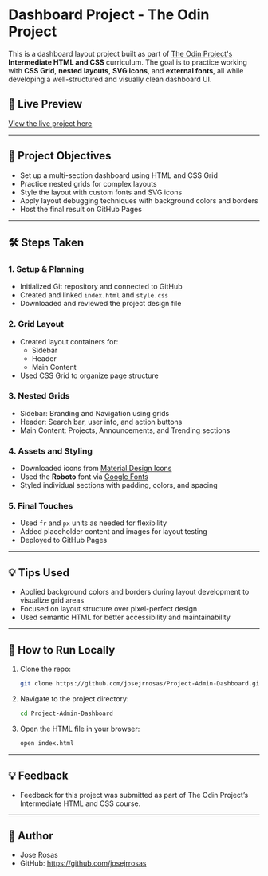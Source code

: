 # Dashboard Project - The Odin Project

This is a dashboard layout project built as part of [The Odin Project's](https://www.theodinproject.com/) **Intermediate HTML and CSS** curriculum. The goal is to practice working with **CSS Grid**, **nested layouts**, **SVG icons**, and **external fonts**, all while developing a well-structured and visually clean dashboard UI.

## 🔗 Live Preview

[View the live project here](https://github.com/josejrrosas/Project-Admin-Dashboard)


---

## 🧱 Project Objectives

- Set up a multi-section dashboard using HTML and CSS Grid
- Practice nested grids for complex layouts
- Style the layout with custom fonts and SVG icons
- Apply layout debugging techniques with background colors and borders
- Host the final result on GitHub Pages

---

## 🛠️ Steps Taken

### 1. Setup & Planning
- Initialized Git repository and connected to GitHub
- Created and linked `index.html` and `style.css`
- Downloaded and reviewed the project design file

### 2. Grid Layout
- Created layout containers for:
  - Sidebar
  - Header
  - Main Content
- Used CSS Grid to organize page structure

### 3. Nested Grids
- Sidebar: Branding and Navigation using grids
- Header: Search bar, user info, and action buttons
- Main Content: Projects, Announcements, and Trending sections

### 4. Assets and Styling
- Downloaded icons from [Material Design Icons](https://materialdesignicons.com/)
- Used the **Roboto** font via [Google Fonts](https://fonts.google.com/)
- Styled individual sections with padding, colors, and spacing

### 5. Final Touches
- Used `fr` and `px` units as needed for flexibility
- Added placeholder content and images for layout testing
- Deployed to GitHub Pages

---

## 💡 Tips Used

- Applied background colors and borders during layout development to visualize grid areas
- Focused on layout structure over pixel-perfect design
- Used semantic HTML for better accessibility and maintainability

---

## 🧪 How to Run Locally

1. Clone the repo:
   ```bash
   git clone https://github.com/josejrrosas/Project-Admin-Dashboard.git

2. Navigate to the project directory:
   ```bash
   cd Project-Admin-Dashboard

3. Open the HTML file in your browser:
   ```bash
   open index.html

---

## 💡 Feedback

- Feedback for this project was submitted as part of The Odin Project’s Intermediate HTML and CSS course.

---

## 👤 Author

- Jose Rosas
- GitHub: https://github.com/josejrrosas